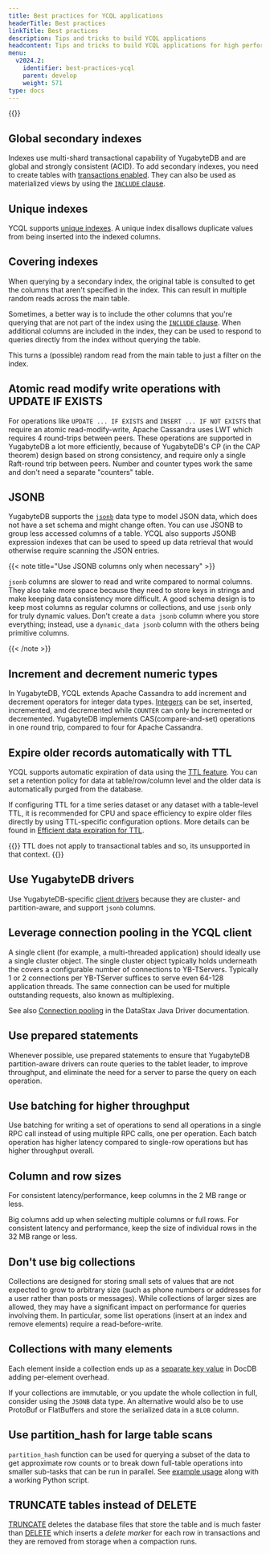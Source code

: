 ```yaml
---
title: Best practices for YCQL applications
headerTitle: Best practices
linkTitle: Best practices
description: Tips and tricks to build YCQL applications
headcontent: Tips and tricks to build YCQL applications for high performance and availability
menu:
  v2024.2:
    identifier: best-practices-ycql
    parent: develop
    weight: 571
type: docs
---
```


{{<api-tabs>}}

## Global secondary indexes

Indexes use multi-shard transactional capability of YugabyteDB and are global and strongly consistent (ACID). To add secondary indexes, you need to create tables with [transactions enabled](../../api/ycql/ddl_create_table/#table-properties-1). They can also be used as materialized views by using the [`INCLUDE` clause](../../api/ycql/ddl_create_index#included-columns).

## Unique indexes

YCQL supports [unique indexes](../../api/ycql/ddl_create_index#unique-index). A unique index disallows duplicate values from being inserted into the indexed columns.

## Covering indexes

When querying by a secondary index, the original table is consulted to get the columns that aren't specified in the index. This can result in multiple random reads across the main table.

Sometimes, a better way is to include the other columns that you're querying that are not part of the index using the [`INCLUDE` clause](../../api/ycql/ddl_create_index/#included-columns). When additional columns are included in the index, they can be used to respond to queries directly from the index without querying the table.

This turns a (possible) random read from the main table to just a filter on the index.

## Atomic read modify write operations with UPDATE IF EXISTS

For operations like `UPDATE ... IF EXISTS` and `INSERT ... IF NOT EXISTS` that require an atomic read-modify-write, Apache Cassandra uses LWT which requires 4 round-trips between peers. These operations are supported in YugabyteDB a lot more efficiently, because of YugabyteDB's CP (in the CAP theorem) design based on strong consistency, and require only a single Raft-round trip between peers. Number and counter types work the same and don't need a separate "counters" table.

## JSONB

YugabyteDB supports the [`jsonb`](../../api/ycql/type_jsonb/) data type to model JSON data, which does not have a set schema and might change often. You can use JSONB to group less accessed columns of a table. YCQL also supports JSONB expression indexes that can be used to speed up data retrieval that would otherwise require scanning the JSON entries.

{{< note title="Use JSONB columns only when necessary" >}}

`jsonb` columns are slower to read and write compared to normal columns. They also take more space because they need to store keys in strings and make keeping data consistency more difficult. A good schema design is to keep most columns as regular columns or collections, and use `jsonb` only for truly dynamic values. Don't create a `data jsonb` column where you store everything; instead, use a `dynamic_data jsonb` column with the others being primitive columns.

{{< /note >}}

## Increment and decrement numeric types

In YugabyteDB, YCQL extends Apache Cassandra to add increment and decrement operators for integer data types. [Integers](../../api/ycql/type_int) can be set, inserted, incremented, and decremented while `COUNTER` can only be incremented or decremented. YugabyteDB implements CAS(compare-and-set) operations in one round trip, compared to four for Apache Cassandra.

## Expire older records automatically with TTL

YCQL supports automatic expiration of data using the [TTL feature](../../api/ycql/ddl_create_table/#use-table-property-to-define-the-default-expiration-time-for-rows). You can set a retention policy for data at table/row/column level and the older data is automatically purged from the database.

If configuring TTL for a time series dataset or any dataset with a table-level TTL, it is recommended for CPU and space efficiency to expire older files directly by using TTL-specific configuration options. More details can be found in [Efficient data expiration for TTL](../learn/ttl-data-expiration-ycql/#efficient-data-expiration-for-ttl).

{{<note title="Note">}}
TTL does not apply to transactional tables and so, its unsupported in that context.
{{</note>}}

## Use YugabyteDB drivers

Use YugabyteDB-specific [client drivers](../../drivers-orms/) because they are cluster- and partition-aware, and support `jsonb` columns.

## Leverage connection pooling in the YCQL client

A single client (for example, a multi-threaded application) should ideally use a single cluster object. The single cluster object typically holds underneath the covers a configurable number of connections to YB-TServers. Typically 1 or 2 connections per YB-TServer suffices to serve even 64-128 application threads. The same connection can be used for multiple outstanding requests, also known as multiplexing.

See also [Connection pooling](https://docs.datastax.com/en/developer/java-driver/4.6/manual/core/pooling/) in the DataStax Java Driver documentation.

## Use prepared statements

Whenever possible, use prepared statements to ensure that YugabyteDB partition-aware drivers can route queries to the tablet leader, to improve throughput, and eliminate the need for a server to parse the query on each operation.

## Use batching for higher throughput

Use batching for writing a set of operations to send all operations in a single RPC call instead of using multiple RPC calls, one per operation. Each batch operation has higher latency compared to single-row operations but has higher throughput overall.

## Column and row sizes

For consistent latency/performance, keep columns in the 2 MB range or less.

Big columns add up when selecting multiple columns or full rows. For consistent latency and performance, keep the size of individual rows in the 32 MB range or less.

## Don't use big collections

Collections are designed for storing small sets of values that are not expected to grow to arbitrary size (such as phone numbers or addresses for a user rather than posts or messages). While collections of larger sizes are allowed, they may have a significant impact on performance for queries involving them. In particular, some list operations (insert at an index and remove elements) require a read-before-write.

## Collections with many elements

Each element inside a collection ends up as a [separate key value](../../architecture/docdb/data-model#examples) in DocDB adding per-element overhead.

If your collections are immutable, or you update the whole collection in full, consider using the `JSONB` data type. An alternative would also be to use ProtoBuf or FlatBuffers and store the serialized data in a `BLOB` column.

## Use partition_hash for large table scans

`partition_hash` function can be used for querying a subset of the data to get approximate row counts or to break down full-table operations into smaller sub-tasks that can be run in parallel. See [example usage](../../api/ycql/expr_fcall#partition-hash-function) along with a working Python script.

## TRUNCATE tables instead of DELETE

[TRUNCATE](../../api/ycql/dml_truncate/) deletes the database files that store the table and is much faster than [DELETE](../../api/ycql/dml_delete/) which inserts a _delete marker_ for each row in transactions and they are removed from storage when a compaction runs.
